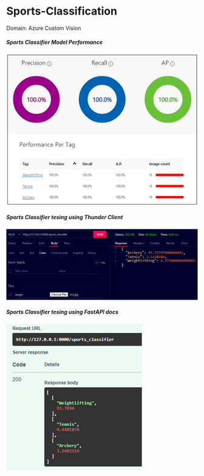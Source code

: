 # Sports-Classification
Domain: Azure Custom Vision

<h5 align = "left">Sports Classifier Model Performance</h5>

![](https://raw.githubusercontent.com/rutujavaidya15/Sports-Classification/main/outputs/model_performance.png)


<h5 align = "left">Sports Classifier tesing using Thunder Client</h5>

![](https://raw.githubusercontent.com/rutujavaidya15/Sports-Classification/main/outputs/flask_post_output.PNG)


<h5 align = "left">Sports Classifier tesing using FastAPI docs</h5>

![](https://raw.githubusercontent.com/rutujavaidya15/Sports-Classification/main/outputs/fastapi_post_output.PNG)
